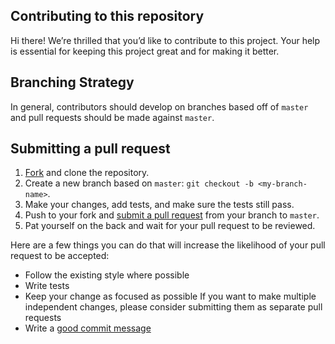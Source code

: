 ## Contributing to this repository

Hi there!
We’re thrilled that you’d like to contribute to this project.
Your help is essential for keeping this project great and for making it better.

## Branching Strategy

In general, contributors should develop on branches based off of `master` and pull requests should be made against `master`.

## Submitting a pull request

1. [Fork](https://github.com/TechHubLisbon/sinfo) and clone the repository.
1. Create a new branch based on `master`: `git checkout -b <my-branch-name>`.
1. Make your changes, add tests, and make sure the tests still pass.
1. Push to your fork and [submit a pull request](https://github.com/TechHubLisbon/sinfo/compare) from your branch to `master`.
1. Pat yourself on the back and wait for your pull request to be reviewed.

Here are a few things you can do that will increase the likelihood of your pull request to be accepted:

- Follow the existing style where possible
- Write tests
- Keep your change as focused as possible
  If you want to make multiple independent changes, please consider submitting them as separate pull requests
- Write a [good commit message](http://tbaggery.com/2008/04/19/a-note-about-git-commit-messages.html)
